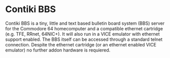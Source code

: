 # Contiki BBS
Contiki BBS is a tiny, little and text based bulletin board system (BBS) server for the Commodore 64 homecomputer and a compatible ethernet cartridge (e.g. TFE, RRnet, 64NIC+). It will also run in a VICE emulator with ethernet support enabled. The BBS itself can be accessed through a standard telnet connection. Despite the ethernet cartridge (or an  ethernet enabled VICE emulator) no further addon hardware is requiered.
